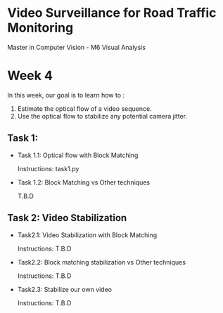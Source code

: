 
# Video Surveillance for Road Traffic Monitoring  
Master in Computer Vision - M6 Visual Analysis  

 
# Week 4
In this week, our goal is to learn how to :  
1. Estimate the optical flow of a video sequence.  
2. Use the optical flow to stabilize any potential camera jitter.  

## Task 1: 
- Task 1.1: Optical flow with Block Matching  

   Instructions:  task1.py  

- Task 1.2: Block Matching vs Other techniques  
 
   T.B.D
 

## Task 2: Video Stabilization

- Task2.1: Video Stabilization with Block Matching  

  Instructions:  T.B.D   
  
- Task2.2: Block matching stabilization vs Other techniques  

  Instructions: T.B.D  

- Task2.3: Stabilize our own video  

  Instructions:  T.B.D   


